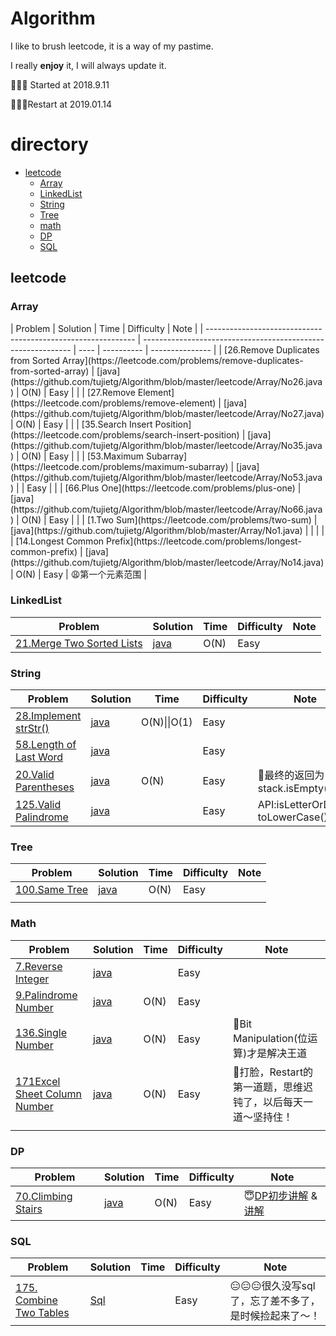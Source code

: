 # Algorithm

I like to brush leetcode, it is a way of my pastime.

I really **enjoy** it, I will always update it.

🎉🎉🎉 Started at 2018.9.11

🙈🙈🙈Restart at 2019.01.14

# directory

- [leetcode](#0)
  - [Array](#1)
  - [LinkedList](#2)
  - [String](#3)
  - [Tree](#4)
  - [math](#5)
  - [DP](#6)
  - [SQL](#7)

<h2 id = 0>leetcode</h3>
<h3 id = 1>Array</h4>
| Problem                                                      | Solution                                                     | Time | Difficulty | Note            |
| ------------------------------------------------------------ | ------------------------------------------------------------ | ---- | ---------- | --------------- |
| [26.Remove Duplicates from Sorted Array](https://leetcode.com/problems/remove-duplicates-from-sorted-array) | [java](https://github.com/tujietg/Algorithm/blob/master/leetcode/Array/No26.java) | O(N) | Easy       |                 |
| [27.Remove Element](https://leetcode.com/problems/remove-element) | [java](https://github.com/tujietg/Algorithm/blob/master/leetcode/Array/No27.java) | O(N) | Easy       |                 |
| [35.Search Insert Position](https://leetcode.com/problems/search-insert-position) | [java](https://github.com/tujietg/Algorithm/blob/master/leetcode/Array/No35.java) | O(N) | Easy       |                 |
| [53.Maximum Subarray](https://leetcode.com/problems/maximum-subarray) | [java](https://github.com/tujietg/Algorithm/blob/master/leetcode/Array/No53.java) |      | Easy       |                 |
| [66.Plus One](https://leetcode.com/problems/plus-one)        | [java](https://github.com/tujietg/Algorithm/blob/master/leetcode/Array/No66.java) | O(N) | Easy       |                 |
| [1.Two Sum](https://leetcode.com/problems/two-sum)           | [java](https://github.com/tujietg/Algorithm/blob/master/Array/No1.java) |      |            |                 |
| [14.Longest Common Prefix](https://leetcode.com/problems/longest-common-prefix) | [java](https://github.com/tujietg/Algorithm/blob/master/leetcode/Array/No14.java) | O(N) | Easy       | 😩第一个元素范围 |

<h3 id = 2>LinkedList</h4>

| Problem                                                      | Solution                                                     | Time | Difficulty | Note |
| ------------------------------------------------------------ | ------------------------------------------------------------ | ---- | ---------- | ---- |
| [21.Merge Two Sorted Lists](https://leetcode.com/problems/merge-two-sorted-lists) | [java](https://github.com/tujietg/Algorithm/blob/master/leetcode/LinkedList/No21.java) | O(N) | Easy       |      |

<h3 id = 3>String</h4>

| Problem                                                      | Solution                                                     | Time         | Difficulty | Note                                |
| ------------------------------------------------------------ | ------------------------------------------------------------ | ------------ | ---------- | ----------------------------------- |
| [28.Implement strStr()](https://leetcode.com/problems/implement-strstr) | [java](https://github.com/tujietg/Algorithm/blob/master/leetcode/String/No28.java) | O(N)\|\|O(1) | Easy       |                                     |
| [58.Length of Last Word](https://leetcode.com/problems/length-of-last-word) | [java](https://github.com/tujietg/Algorithm/blob/master/leetcode/String/No58.java) |              | Easy       |                                     |
| [20.Valid Parentheses](https://leetcode.com/problems/valid-parentheses) | [java](https://github.com/tujietg/Algorithm/blob/master/leetcode/String/No20.java) | O(N)         | Easy       | 🤣最终的返回为stack.isEmpty()        |
| [125.Valid Palindrome](https://leetcode.com/problems/valid-palindrome) | [java](https://github.com/tujietg/Algorithm/blob/master/leetcode/String/No125.java) |              | Easy       | API:isLetterOrDigit() toLowerCase() |

<h3 id = 4>Tree</h3>

| Problem                                                  | Solution                                                     | Time | Difficulty | Note |
| -------------------------------------------------------- | ------------------------------------------------------------ | ---- | ---------- | ---- |
| [100.Same Tree](https://leetcode.com/problems/same-tree) | [java](https://github.com/tujietg/Algorithm/blob/master/leetcode/Tree/No100.java) | O(N) | Easy       |      |
|                                                          |                                                              |      |            |      |

<h3 id = 5>Math</h3>

| Problem                                                      | Solution                                                     | Time | Difficulty | Note                                                         |
| ------------------------------------------------------------ | ------------------------------------------------------------ | ---- | ---------- | ------------------------------------------------------------ |
| [7.Reverse Integer](https://leetcode.com/problems/reverse-integer) | [java](https://github.com/tujietg/Algorithm/blob/master/leetcode/math/No07.java) |      | Easy       |                                                              |
| [9.Palindrome Number](https://leetcode.com/problems/palindrome-number) | [java](https://github.com/tujietg/Algorithm/blob/master/leetcode/math/No09.java) | O(N) | Easy       |                                                              |
| [136.Single Number](https://leetcode.com/problems/single-number) | [java](https://github.com/tujietg/Algorithm/blob/master/leetcode/math/No136.java) | O(N) | Easy       | 🤣Bit Manipulation(位运算)才是解决王道                        |
| [171Excel Sheet Column Number](https://leetcode.com/problems/excel-sheet-column-number) | [java](https://github.com/tujietg/Algorithm/blob/master/leetcode/math/No171.java) | O(N) | Easy       | 🙈打脸，Restart的第一道题，思维迟钝了，以后每天一道～坚持住！ |
|                                                              |                                                              |      |            |                                                              |

<h3 id="6">DP</h3>

| Problem                                                      | Solution                                                     | Time | Difficulty | Note                                                         |
| ------------------------------------------------------------ | ------------------------------------------------------------ | ---- | ---------- | ------------------------------------------------------------ |
| [70.Climbing Stairs](https://leetcode.com/problems/climbing-stairs) | [java](https://github.com/tujietg/Algorithm/blob/master/leetcode/DP/No70.java) | O(N) | Easy       | 😇[DP初步讲解](https://leetcode.com/articles/climbing-stairs/) & [讲解](https://leetcode.com/problems/climbing-stairs/discuss/163347/Python-3000DP-or-tm) |

<h3 id="7">SQL</h3>

| Problem                                                      | Solution                                                     | Time | Difficulty | Note                                               |
| ------------------------------------------------------------ | ------------------------------------------------------------ | ---- | ---------- | -------------------------------------------------- |
| [175. Combine Two Tables](https://leetcode.com/problems/combine-two-tables/) | [Sql](https://github.com/tujietg/Algorithm/blob/master/leetcode/SQL/No175.sql) |      | Easy       | 😑😑😑很久没写sql了，忘了差不多了，是时候捡起来了～！ |



